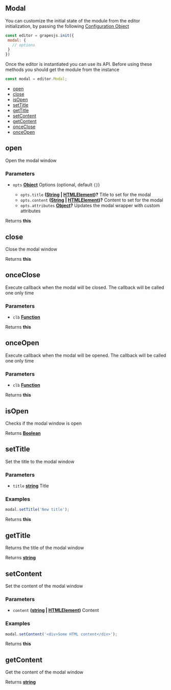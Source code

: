 <!-- Generated by documentation.js. Update this documentation by updating the source code. -->

## Modal

You can customize the initial state of the module from the editor initialization, by passing the following [Configuration Object][1]

```js
const editor = grapesjs.init({
 modal: {
   // options
 }
})
```

Once the editor is instantiated you can use its API. Before using these methods you should get the module from the instance

```js
const modal = editor.Modal;
```

*   [open][2]
*   [close][3]
*   [isOpen][4]
*   [setTitle][5]
*   [getTitle][6]
*   [setContent][7]
*   [getContent][8]
*   [onceClose][9]
*   [onceOpen][10]

## open

Open the modal window

### Parameters

*   `opts` **[Object][11]** Options (optional, default `{}`)

    *   `opts.title` **([String][12] | [HTMLElement][13])?** Title to set for the modal
    *   `opts.content` **([String][12] | [HTMLElement][13])?** Content to set for the modal
    *   `opts.attributes` **[Object][11]?** Updates the modal wrapper with custom attributes

Returns **this** 

## close

Close the modal window

Returns **this** 

## onceClose

Execute callback when the modal will be closed.
The callback will be called one only time

### Parameters

*   `clb` **[Function][14]** 

Returns **this** 

## onceOpen

Execute callback when the modal will be opened.
The callback will be called one only time

### Parameters

*   `clb` **[Function][14]** 

Returns **this** 

## isOpen

Checks if the modal window is open

Returns **[Boolean][15]** 

## setTitle

Set the title to the modal window

### Parameters

*   `title` **[string][12]** Title

### Examples

```javascript
modal.setTitle('New title');
```

Returns **this** 

## getTitle

Returns the title of the modal window

Returns **[string][12]** 

## setContent

Set the content of the modal window

### Parameters

*   `content` **([string][12] | [HTMLElement][13])** Content

### Examples

```javascript
modal.setContent('<div>Some HTML content</div>');
```

Returns **this** 

## getContent

Get the content of the modal window

Returns **[string][12]** 

[1]: https://github.com/artf/grapesjs/blob/master/src/modal_dialog/config/config.js

[2]: #open

[3]: #close

[4]: #isopen

[5]: #settitle

[6]: #gettitle

[7]: #setcontent

[8]: #getcontent

[9]: #onceclose

[10]: #onceopen

[11]: https://developer.mozilla.org/docs/Web/JavaScript/Reference/Global_Objects/Object

[12]: https://developer.mozilla.org/docs/Web/JavaScript/Reference/Global_Objects/String

[13]: https://developer.mozilla.org/docs/Web/HTML/Element

[14]: https://developer.mozilla.org/docs/Web/JavaScript/Reference/Statements/function

[15]: https://developer.mozilla.org/docs/Web/JavaScript/Reference/Global_Objects/Boolean
